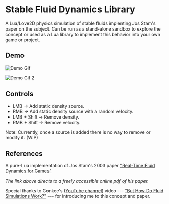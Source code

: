 # Stable Fluid Dynamics Library
A Lua/Love2D physics simulation of stable fluids implenting Jos Stam's paper on the subject.
Can be run as a stand-alone sandbox to explore the concept or used as a Lua library to implement this behavior into your own game or project.

## Demo
![Demo Gif](https://user-images.githubusercontent.com/21343576/171421351-f40dc529-ceb9-4027-90f5-ccbad66b9371.gif)

![Demo Gif 2](https://user-images.githubusercontent.com/21343576/171517279-80dd2096-c736-4616-ab00-27fab0c4dd79.gif)

## Controls
- LMB -> Add static density source.
- RMB -> Add static density source with a random velocity.
- LMB + Shift -> Remove density.
- RMB + Shift -> Remove velocity.

Note: Currently, once a source is added there is no way to remove or modify it. (WIP)

## References
A pure-Lua implementation of Jos Stam's 2003 paper ["Real-Time Fluid Dynamics for Games"](https://www.dgp.toronto.edu/public_user/stam/reality/Research/pdf/GDC03.pdf)


*The link above directs to a freely accessible online pdf of his paper.*

Special thanks to Gonkee's ([YouTube channel](https://www.youtube.com/channel/UCG2IoSJBUhrGL8fb5stMCWw)) video --- ["But How Do Fluid Simulations Work?"](https://www.youtube.com/watch?v=qsYE1wMEMPA) --- for introducing me to this concept and paper.

